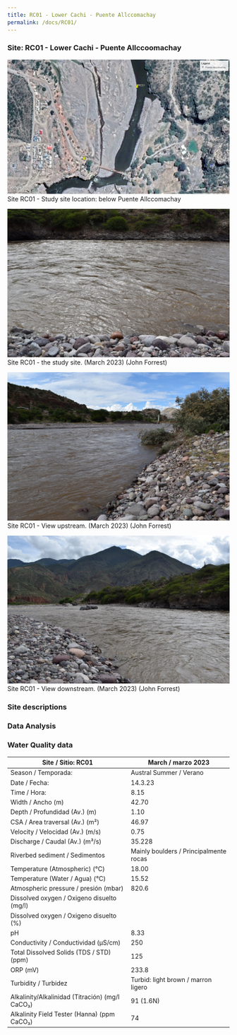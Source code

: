 ```yaml
---
title: RC01 - Lower Cachi - Puente Allccomachay
permalink: /docs/RC01/
---
```



### Site: RC01 - Lower Cachi - Puente Allccoomachay


![RC01](/assets/sites/RC01.jpg)
Site RC01 - Study site location: below Puente Allccomachay


![Site RC01 - the study site](/assets/sites/RC01site.jpg)
Site RC01 - the study site.  (March 2023) (John Forrest)


![RC01 View upstream](/assets/sites/RC01upstream.jpg)
Site RC01 - View upstream.  (March 2023) (John Forrest)


![RC01 View downstream](/assets/sites/RC01downstream.jpg)
Site RC01 - View downstream.  (March 2023) (John Forrest)


### Site descriptions



### Data Analysis

### Water Quality data

|     Site / Sitio: RC01                                 |     March / marzo 2023                          |
|--------------------------------------------------------|-------------------------------------------------|
|     Season / Temporada:                                |     Austral Summer / Verano                     |
|     Date / Fecha:                                      |     14.3.23                                     |
|     Time / Hora:                                       |     8.15                                        |
|     Width / Ancho (m)                                  |     42.70                                       |
|     Depth / Profundidad (Av.) (m)                      |     1.10                                        |
|     CSA / Area traversal (Av.) (m²)                    |     46.97                                       |
|     Velocity / Velocidad  (Av.) (m/s)                  |     0.75                                        |
|     Discharge / Caudal (Av.) (m³/s)                    |     35.228                                      |
|     Riverbed sediment / Sedimentos                     |     Mainly boulders / Principalmente   rocas    |
|     Temperature (Atmospheric) (°C)                     |     18.00                                       |
|     Temperature (Water / Agua) (°C)                    |     15.52                                       |
|     Atmospheric pressure / presión (mbar)              |     820.6                                       |
|     Dissolved oxygen /   Oxigeno disuelto (mg/l)       |                                                 |
|     Dissolved oxygen / Oxigeno disuelto (%)            |                                                 |
|     pH                                                 |     8.33                                        |
|     Conductivity / Conductividad (µS/cm)               |     250                                         |
|     Total Dissolved Solids (TDS / STD)  (ppm)          |     125                                         |
|     ORP (mV)                                           |     233.8                                       |
|     Turbidity / Turbidez                               |     Turbid: light brown / marron ligero         |
|     Alkalinity/Alkalinidad (Titración) (mg/l CaCO₃)    |     91 (1.6N)                                   |
|     Alkalinity Field Tester (Hanna) (ppm CaCO₃)        |     74                                          |


